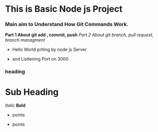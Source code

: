 # This is Basic Node js Project
### Main aim to Understand How Git Commands Work.
**Part 1 About git add , commit, push**
*Part 2 About git branch, pull request, branch managment*
- Hello World priting by node js Server
* and Listiening Port on 3000.

### heading 
# Sub Heading
*Italic*
**Bold**
- points
* points

